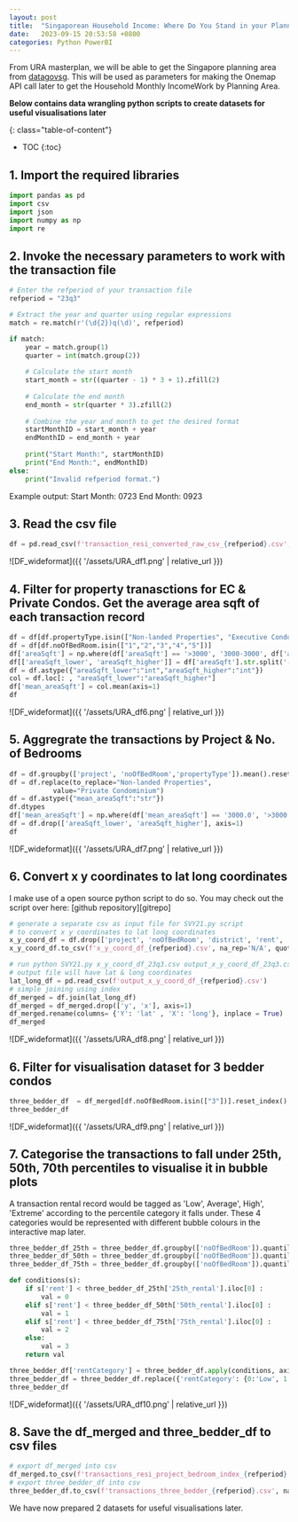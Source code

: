 ```yaml
---
layout: post
title:  "Singaporean Household Income: Where Do You Stand in your Planning Area?"
date:   2023-09-15 20:53:58 +0800
categories: Python PowerBI
---
```


From URA masterplan, we will be able to get the Singapore planning area from [datagovsg][datagovsg]. This will be used as parameters for making the Onemap API call later to get the Household Monthly IncomeWork by Planning Area.

**Below contains data wrangling python scripts to create datasets for useful visualisations later**

{: class="table-of-content"}
* TOC
{:toc}

## 1. Import the required libraries
```python
import pandas as pd
import csv
import json
import numpy as np
import re
```
## 2. Invoke the necessary parameters to work with the transaction file
```python
# Enter the refperiod of your transaction file
refperiod = "23q3"

# Extract the year and quarter using regular expressions
match = re.match(r'(\d{2})q(\d)', refperiod)

if match:
    year = match.group(1)
    quarter = int(match.group(2))
    
    # Calculate the start month
    start_month = str((quarter - 1) * 3 + 1).zfill(2)
    
    # Calculate the end month
    end_month = str(quarter * 3).zfill(2)
    
    # Combine the year and month to get the desired format
    startMonthID = start_month + year
    endMonthID = end_month + year
    
    print("Start Month:", startMonthID)
    print("End Month:", endMonthID)
else:
    print("Invalid refperiod format.")
```
Example output:
Start Month: 0723
End Month: 0923

## 3. Read the csv file
```python
df = pd.read_csv(f'transaction_resi_converted_raw_csv_{refperiod}.csv', converters = {'leaseDate': str, 'noOfBedRoom': str})
```
![DF_wideformat]({{ '/assets/URA_df1.png' | relative_url }}) 

## 4. Filter for property tranasctions for EC & Private Condos. Get the average area sqft of each transaction record
```python
df = df[df.propertyType.isin(["Non-landed Properties", "Executive Condominium"])]
df = df[df.noOfBedRoom.isin(["1","2","3","4","5"])]
df['areaSqft'] = np.where(df['areaSqft'] == '>3000', '3000-3000', df['areaSqft'])
df[['areaSqft_lower', 'areaSqft_higher']] = df['areaSqft'].str.split('-', expand=True)
df = df.astype({"areaSqft_lower":"int","areaSqft_higher":"int"})
col = df.loc[: , "areaSqft_lower":"areaSqft_higher"]
df['mean_areaSqft'] = col.mean(axis=1)
df
```
![DF_wideformat]({{ '/assets/URA_df6.png' | relative_url }}) 

## 5. Aggregrate the transactions by Project & No. of Bedrooms
```python
df = df.groupby(['project', 'noOfBedRoom','propertyType']).mean().reset_index()
df = df.replace(to_replace="Non-landed Properties",
           value="Private Condominium")
df = df.astype({"mean_areaSqft":"str"})
df.dtypes
df['mean_areaSqft'] = np.where(df['mean_areaSqft'] == '3000.0', '>3000', df['mean_areaSqft'])
df = df.drop(['areaSqft_lower', 'areaSqft_higher'], axis=1)
df
```
![DF_wideformat]({{ '/assets/URA_df7.png' | relative_url }}) 

## 6. Convert x y coordinates to lat long coordinates
I make use of a open source python script to do so. You may check out the script over here: [github repository][gitrepo]
```python
# generate a separate csv as input file for SVY21.py script
# to convert x y coordinates to lat long coordinates
x_y_coord_df = df.drop(['project', 'noOfBedRoom', 'district', 'rent', 'mean_areaSqft'], axis=1)
x_y_coord_df.to_csv(f'x_y_coord_df_{refperiod}.csv', na_rep='N/A', quoting=csv.QUOTE_NONE, index=False)

# run python SVY21.py x_y_coord_df_23q3.csv output_x_y_coord_df_23q3.csv
# output file will have lat & long coordinates
lat_long_df = pd.read_csv(f'output_x_y_coord_df_{refperiod}.csv')
# simple joining using index
df_merged = df.join(lat_long_df)
df_merged = df_merged.drop(['y', 'x'], axis=1)
df_merged.rename(columns= {'Y': 'lat' , 'X': 'long'}, inplace = True)
df_merged
```
![DF_wideformat]({{ '/assets/URA_df8.png' | relative_url }}) 

## 6. Filter for visualisation dataset for 3 bedder condos
```python
three_bedder_df  = df_merged[df.noOfBedRoom.isin(["3"])].reset_index()
three_bedder_df
```
![DF_wideformat]({{ '/assets/URA_df9.png' | relative_url }}) 

## 7. Categorise the transactions to fall under 25th, 50th, 70th percentiles to visualise it in bubble plots
A transaction rental record would be tagged as 'Low', Average', High', 'Extreme' according to the percentile category it falls under. These 4 categories would be represented with different bubble colours in the interactive map later.
```python
three_bedder_df_25th = three_bedder_df.groupby(['noOfBedRoom']).quantile(.25).rename(columns={"rent": "25th_rental"})
three_bedder_df_50th = three_bedder_df.groupby(['noOfBedRoom']).quantile(.50).rename(columns={"rent": "50th_rental"})
three_bedder_df_75th = three_bedder_df.groupby(['noOfBedRoom']).quantile(.75).rename(columns={"rent": "75th_rental"})

def conditions(s):
    if s['rent'] < three_bedder_df_25th['25th_rental'].iloc[0] :
        val = 0
    elif s['rent'] < three_bedder_df_50th['50th_rental'].iloc[0] :
        val = 1
    elif s['rent'] < three_bedder_df_75th['75th_rental'].iloc[0] :
        val = 2
    else:
        val = 3
    return val

three_bedder_df['rentCategory'] = three_bedder_df.apply(conditions, axis=1)
three_bedder_df = three_bedder_df.replace({'rentCategory': {0:'Low', 1:'Average', 2:'High', 3:'Extreme'}})
three_bedder_df
```
![DF_wideformat]({{ '/assets/URA_df10.png' | relative_url }}) 

## 8. Save the df_merged and three_bedder_df to csv files
```python
# export df_merged into csv
df_merged.to_csv(f'transactions_resi_project_bedroom_index_{refperiod}.csv', na_rep='N/A', quoting=csv.QUOTE_NONE, index=False)
# export three_bedder_df into csv
three_bedder_df.to_csv(f'transactions_three_bedder_{refperiod}.csv', na_rep='N/A', quoting=csv.QUOTE_NONE, index=False)
```

We have now prepared 2 datasets for useful visualisations later.

[datagovsg]: https://beta.data.gov.sg/collections?query=planning%20area
